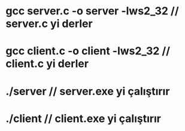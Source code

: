 # gcc server.c -o server -lws2_32 // server.c yi derler
# gcc client.c -o client -lws2_32 // client.c yi derler
# ./server // server.exe yi çalıştırır
# ./client // client.exe yi çalıştırır
